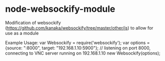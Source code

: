 # node-websockify-module
Modification of websockify (https://github.com/kanaka/websockify/tree/master/other/js) to allow for use as a module

Example Usage:
var Websockify = require('websockify');
var options = {source: ":8000", target: "192.168.1.10:5900"}; // listening on port 8000, connecting to VNC server running on 192.168.1.10
new Websockify(options);
